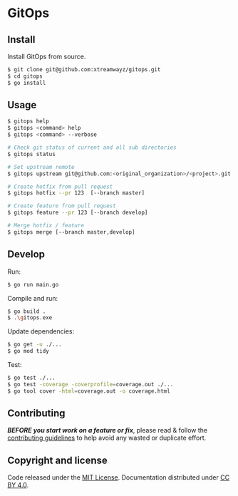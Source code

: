 # GitOps

## Install

Install GitOps from source.

```bash
$ git clone git@github.com:xtreamwayz/gitops.git
$ cd gitops
$ go install 
```

## Usage

```bash
$ gitops help
$ gitops <command> help
$ gitops <command> --verbose

# Check git status of current and all sub directories
$ gitops status

# Set upstream remote
$ gitops upstream git@github.com:<original_organization>/<project>.git

# Create hotfix from pull request
$ gitops hotfix --pr 123  [--branch master]

# Create feature from pull request
$ gitops feature --pr 123 [--branch develop]

# Merge hotfix / feature
$ gitops merge [--branch master,develop]
```

## Develop

Run:

```bash
$ go run main.go
```

Compile and run:

```bash
$ go build .
$ .\gitops.exe
```

Update dependencies:

```bash
$ go get -u ./...
$ go mod tidy
```

Test:

```bash
$ go test ./...
$ go test -coverage -coverprofile=coverage.out ./...
$ go tool cover -html=coverage.out -o coverage.html
```

## Contributing

***BEFORE you start work on a feature or fix***, please read & follow the
[contributing guidelines](https://github.com/xtreamwayz/.github/blob/master/CONTRIBUTING.md#contributing)
to help avoid any wasted or duplicate effort.

## Copyright and license

Code released under the [MIT License](https://github.com/xtreamwayz/.github/blob/master/LICENSE.md).
Documentation distributed under [CC BY 4.0](https://creativecommons.org/licenses/by/4.0/).
